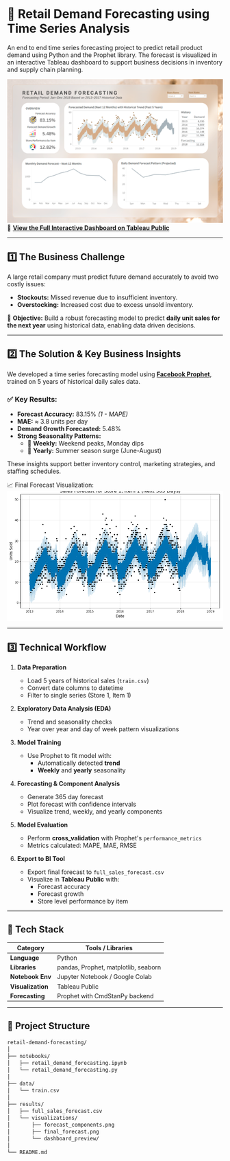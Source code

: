 # 🛒 Retail Demand Forecasting using Time Series Analysis

An end to end time series forecasting project to predict retail product demand using Python and the Prophet library. The forecast is visualized in an interactive Tableau dashboard to support business decisions in inventory and supply chain planning.

![📊 Dashboard Preview](results/visualizations/dashboard_preview.png)  
🔗 **[View the Full Interactive Dashboard on Tableau Public](https://public.tableau.com/views/RetailDemandForecastingNext12MonthsBasedon5-YearTrend/Dashboard12?:language=en-GB&:sid=&:redirect=auth&:display_count=n&:origin=viz_share_link)**

---

## 1️⃣ The Business Challenge

A large retail company must predict future demand accurately to avoid two costly issues:

- **Stockouts:** Missed revenue due to insufficient inventory.
- **Overstocking:** Increased cost due to excess unsold inventory.

🎯 **Objective:** Build a robust forecasting model to predict **daily unit sales for the next year** using historical data, enabling data driven decisions.

---

## 2️⃣ The Solution & Key Business Insights

We developed a time series forecasting model using [**Facebook Prophet**](https://facebook.github.io/prophet/), trained on 5 years of historical daily sales data.

### ✅ Key Results:
- **Forecast Accuracy:** 83.15% *(1 - MAPE)*  
- **MAE:** ≈ 3.8 units per day  
- **Demand Growth Forecasted:** 5.48%  
- **Strong Seasonality Patterns:**
  - 📅 **Weekly:** Weekend peaks, Monday dips
  - 📆 **Yearly:** Summer season surge (June-August)

These insights support better inventory control, marketing strategies, and staffing schedules.

📈 Final Forecast Visualization:
![Forecast Plot](results/visualizations/final_forecast.png)

---

## 3️⃣ Technical Workflow

1. **Data Preparation**
   - Load 5 years of historical sales (`train.csv`)
   - Convert date columns to datetime
   - Filter to single series (Store 1, Item 1)

2. **Exploratory Data Analysis (EDA)**
   - Trend and seasonality checks
   - Year over year and day of week pattern visualizations

3. **Model Training**
   - Use Prophet to fit model with:
     - Automatically detected **trend**
     - **Weekly** and **yearly** seasonality

4. **Forecasting & Component Analysis**
   - Generate 365 day forecast
   - Plot forecast with confidence intervals
   - Visualize trend, weekly, and yearly components

5. **Model Evaluation**
   - Perform **cross_validation** with Prophet's `performance_metrics`
   - Metrics calculated: MAPE, MAE, RMSE

6. **Export to BI Tool**
   - Export final forecast to `full_sales_forecast.csv`
   - Visualize in **Tableau Public** with:
     - Forecast accuracy
     - Forecast growth
     - Store level performance by item

---

## 🧰 Tech Stack

| Category         | Tools / Libraries                         |
|------------------|--------------------------------------------|
| **Language**     | Python                                     |
| **Libraries**    | pandas, Prophet, matplotlib, seaborn       |
| **Notebook Env** | Jupyter Notebook / Google Colab            |
| **Visualization**| Tableau Public                             |
| **Forecasting**  | Prophet with CmdStanPy backend             |

---

## 📂 Project Structure

```
retail-demand-forecasting/
│
├── notebooks/
│   ├── retail_demand_forecasting.ipynb
│   └── retail_demand_forecasting.py
│
├── data/
│   └── train.csv
│
├── results/
│   ├── full_sales_forecast.csv
│   └── visualizations/
│       ├── forecast_components.png
│       ├── final_forecast.png
│       └── dashboard_preview/
│
└── README.md

